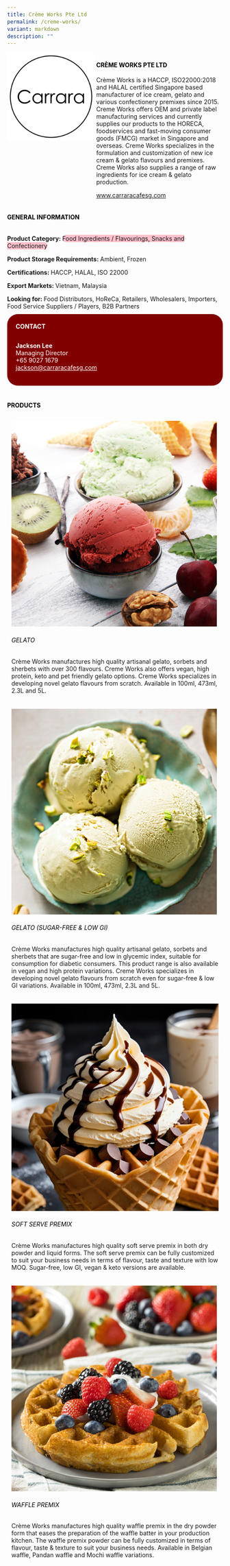 ```yaml
---
title: Crème Works Pte Ltd
permalink: /creme-works/
variant: markdown
description: ""
---
```

<div class="flex-paragraph">
	<div style="display: flex; flex-wrap: wrap;" class="flex-container">
		<div style="flex: 1 1 40%; display: block;" class="card sgds">
			<img src="/images/Creme%20Works/creme_works_logo.png">
		</div>
		<div style="flex: 1 1 58%; display: block; margin-left: 3px" class="card-sgds">
			<h4 style="text-transform: uppercase; color: black;"><b>Crème Works Pte Ltd</b></h4>
			<p>Crème Works is a HACCP, ISO22000:2018 and HALAL certified Singapore based manufacturer of ice cream, gelato and various confectionery premixes since 2015. Creme Works offers OEM and private label manufacturing services and currently supplies our products to the HORECA, foodservices and fast-moving consumer goods (FMCG) market in Singapore and overseas. Creme Works specializes in the formulation and customization of new ice cream &amp; gelato flavours and premixes. Creme Works also supplies a range of raw ingredients for ice cream &amp; gelato production.</p>
			<p><a target="_blank" href="https://www.carraracafesg.com">www.carraracafesg.com</a></p>
		</div>
	</div>
</div>

<h4 style="text-transform: uppercase; color: black;">
	<b>General Information</b>
</h4>
<div style="display: flex; flex-wrap: wrap;" class="flex-container">
	<div style="flex: 1 1 65%; display: block; align-self: stretch" class="card sgds">
		<div class="flex-paragraph">
			<p>
				<b>Product Category: </b>
				<span style="background-color: pink; border-radius: 10px;">Food Ingredients / Flavourings, Snacks and Confectionery</span>
			</p>
			<p>
				<b>Product Storage Requirements: </b>Ambient, Frozen
			</p>
			<p>
				<b>Certifications: </b>HACCP, HALAL, ISO 22000
			</p>
			<p>
				<b>Export Markets: </b>Vietnam, Malaysia
			</p>
			<p style="margin-bottom: 10px;">
				<b>Looking for: </b>Food Distributors, HoReCa, Retailers, Wholesalers, Importers, Food Service Suppliers / Players, B2B Partners
			</p>
		</div>
	</div>
	<div style="flex: 1 1 35%; padding: 10px; display: block; background-color: maroon; border-radius: 25px; align-self: center;" class="card sgds">
		<h4 style="color: white; margin-top: 10px; margin-left: 10px;">CONTACT</h4>
		<div class="flex-paragraph">
			<p style="padding: 10px; color: white;">
				<b>Jackson Lee</b>
				<br>Managing Director<br>+65 9027 1679<br>
				<a style="color: white;" href="mailto:jackson@carraracafesg.com">jackson@carraracafesg.com</a>
			</p>
		</div>
	</div>
</div>
<br>
<h4 style="text-transform: uppercase; color: black;">
	<b>Products</b>
</h4>
<div style="display: flex; flex-wrap: wrap;">
	<div style="flex: 1 1 47%; margin: 10px; display: block;" class="card sgds">
		<div style="display: block;" class="flex-image">
			<img src="/images/Creme%20Works/creme_works_product_01.jpg">
		</div>
		<div class="flex-paragraph">
			<h6 style="text-transform: uppercase; color: black;">Gelato</h6>
			<p>Crème Works manufactures high quality artisanal gelato, sorbets and sherbets with over 300 flavours. Creme Works also offers vegan, high protein, keto and pet friendly gelato options. Creme Works specializes in developing novel gelato flavours from scratch. Available in 100ml, 473ml, 2.3L and 5L.</p>
		</div>
	</div>
	<div style="flex: 1 1 47%; margin: 10px; display: block;" class="card sgds">
		<div style="display: block;" class="flex-image">
			<img src="/images/Creme%20Works/creme_works_product_02.jpg">
		</div>
		<div class="flex-paragraph">
			<h6 style="text-transform: uppercase; color: black;">Gelato (Sugar-Free &amp; Low GI)</h6>
			<p>Crème Works manufactures high quality artisanal gelato, sorbets and sherbets that are sugar-free and low in glycemic index, suitable for consumption for diabetic consumers. This product range is also available in vegan and high protein variations. Creme Works specializes in developing novel gelato flavours from scratch even for sugar-free &amp; low GI variations. Available in 100ml, 473ml, 2.3L and 5L.</p>
		</div>
	</div>
	<div style="flex: 1 1 47%; margin: 10px; display: block;" class="card sgds">
		<div style="display: block;" class="flex-image">
			<img src="/images/Creme%20Works/creme_works_product_03.jpg">
		</div>
		<div class="flex-paragraph">
			<h6 style="text-transform: uppercase; color: black;">Soft Serve Premix</h6>
			<p>Crème Works manufactures high quality soft serve premix in both dry powder and liquid forms. The soft serve premix can be fully customized to suit your business needs in terms of flavour, taste and texture with low MOQ. Sugar-free, low GI, vegan &amp; keto versions are available.</p>
		</div>
	</div>
	<div style="flex: 1 1 47%; margin: 10px; display: block;" class="card sgds">
		<div style="display: block;" class="flex-image">
			<img src="/images/Creme%20Works/creme_works_product_04.jpg">
		</div>
		<div class="flex-paragraph">
			<h6 style="text-transform: uppercase; color: black;">Waffle Premix</h6>
			<p>Crème Works manufactures high quality waffle premix in the dry powder form that eases the preparation of the waffle batter in your production kitchen. The waffle premix powder can be fully customized in terms of flavour, taste &amp; texture to suit your business needs. Available in Belgian waffle, Pandan waffle and Mochi waffle variations.</p>
		</div>
	</div>
</div>